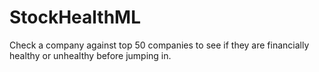 # StockHealthML
Check a company against top 50 companies to see if they are financially healthy or unhealthy before jumping in.
